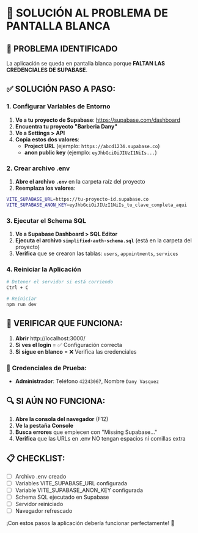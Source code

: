 # 🔧 SOLUCIÓN AL PROBLEMA DE PANTALLA BLANCA

## 🚨 PROBLEMA IDENTIFICADO
La aplicación se queda en pantalla blanca porque **FALTAN LAS CREDENCIALES DE SUPABASE**.

## ✅ SOLUCIÓN PASO A PASO:

### 1. **Configurar Variables de Entorno**

1. **Ve a tu proyecto de Supabase**: https://supabase.com/dashboard
2. **Encuentra tu proyecto "Barberia Dany"**
3. **Ve a Settings > API**
4. **Copia estos dos valores**:
   - **Project URL** (ejemplo: `https://abcd1234.supabase.co`)
   - **anon public key** (ejemplo: `eyJhbGciOiJIUzI1NiIs...`)

### 2. **Crear archivo .env**

1. **Abre el archivo `.env`** en la carpeta raíz del proyecto
2. **Reemplaza los valores**:
```bash
VITE_SUPABASE_URL=https://tu-proyecto-id.supabase.co
VITE_SUPABASE_ANON_KEY=eyJhbGciOiJIUzI1NiIs_tu_clave_completa_aqui
```

### 3. **Ejecutar el Schema SQL**

1. **Ve a Supabase Dashboard > SQL Editor**
2. **Ejecuta el archivo `simplified-auth-schema.sql`** (está en la carpeta del proyecto)
3. **Verifica** que se crearon las tablas: `users`, `appointments`, `services`

### 4. **Reiniciar la Aplicación**

```bash
# Detener el servidor si está corriendo
Ctrl + C

# Reiniciar
npm run dev
```

## 🎯 **VERIFICAR QUE FUNCIONA:**

1. **Abrir** http://localhost:3000/
2. **Si ves el login** = ✅ Configuración correcta
3. **Si sigue en blanco** = ❌ Verifica las credenciales

### 📱 **Credenciales de Prueba:**
- **Administrador**: Teléfono `42243067`, Nombre `Dany Vasquez`

## 🔍 **SI AÚN NO FUNCIONA:**

1. **Abre la consola del navegador** (F12)
2. **Ve la pestaña Console**
3. **Busca errores** que empiecen con "Missing Supabase..."
4. **Verifica** que las URLs en .env NO tengan espacios ni comillas extra

## 📋 **CHECKLIST:**

- [ ] Archivo .env creado
- [ ] Variables VITE_SUPABASE_URL configurada
- [ ] Variable VITE_SUPABASE_ANON_KEY configurada  
- [ ] Schema SQL ejecutado en Supabase
- [ ] Servidor reiniciado
- [ ] Navegador refrescado

¡Con estos pasos la aplicación debería funcionar perfectamente! 🎉